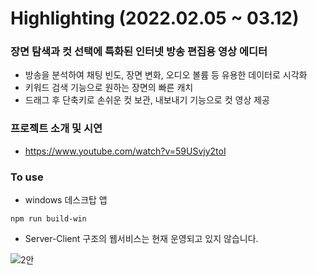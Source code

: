# Highlighting (2022.02.05 ~ 03.12)

### **장면 탐색과 컷 선택에 특화된 인터넷 방송 편집용 영상 에디터**

- 방송을 분석하여 채팅 빈도, 장면 변화, 오디오 볼륨 등 유용한 데이터로 시각화
- 키워드 검색 기능으로 원하는 장면의 빠른 캐치
- 드래그 후 단축키로 손쉬운 컷 보관, 내보내기 기능으로 컷 영상 제공

### 프로젝트 소개 및 시연
 - https://www.youtube.com/watch?v=59USvjy2toI


### To use
* windows 데스크탑 앱
```
npm run build-win
```

* Server-Client 구조의 웹서비스는 현재 운영되고 있지 않습니다.



![2안](https://user-images.githubusercontent.com/93559865/158078294-97b18685-76ad-4fce-8c2c-4c8cc4ab0a09.png)
